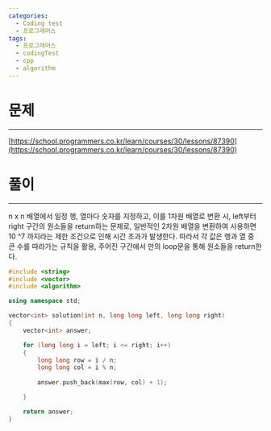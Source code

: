 ```yaml
---
categories:
  - Coding test
  - 프로그래머스
tags:
  - 프로그래머스
  - codingTest
  - cpp
  - algorithm
---
```

# 문제
___

[https://school.programmers.co.kr/learn/courses/30/lessons/87390](https://school.programmers.co.kr/learn/courses/30/lessons/87390)

# 풀이
___

n x n 배열에서 일정 행, 열마다 숫자를 지정하고, 이를 1차원 배열로 변환 시, left부터 right 구간의 원소들을 return하는 문제로, 일반적인 2차원 배열을 변환하여 사용하면 10 ^7
까지라는 제한 조건으로 인해 시간 초과가 발생한다. 따라서 각 값은 행과 열 중 큰 수를 따라가는 규칙을 활용, 주어진 구간에서 만의 loop문을 통해 원소들을 return한다.


```c++
#include <string>
#include <vector>
#include <algorithm>

using namespace std;

vector<int> solution(int n, long long left, long long right) 
{
    vector<int> answer;

    for (long long i = left; i <= right; i++)
    {
        long long row = i / n;
        long long col = i % n;
        
        answer.push_back(max(row, col) + 1);

    }

    return answer;
}

```